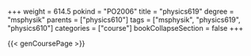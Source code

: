 +++
weight = 614.5
pokind = "PO2006"
title = "physics619"
degree = "msphysik"
parents = ["physics610"]
tags = ["msphysik", "physics619", "physics610"]
categories = ["course"]
bookCollapseSection = false
+++

{{< genCoursePage >}}
